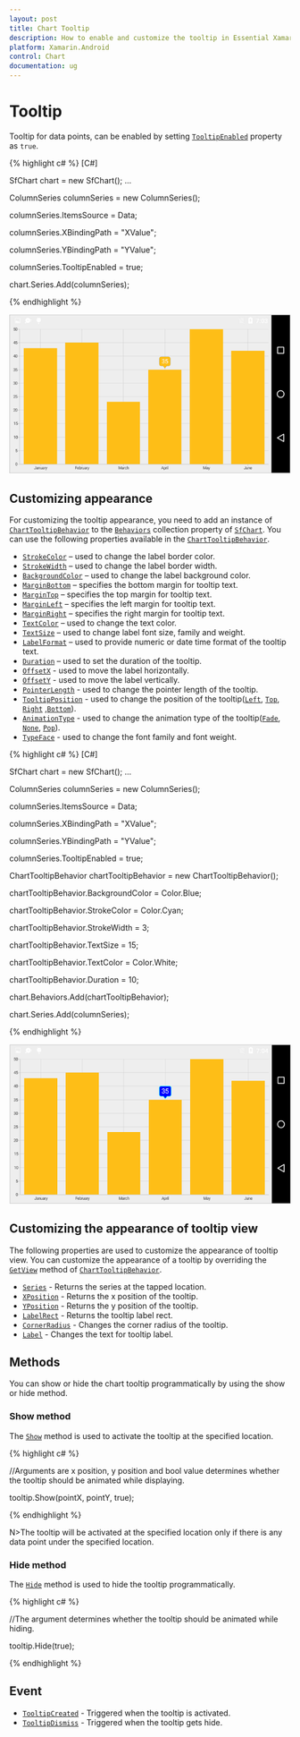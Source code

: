 ```yaml
---
layout: post
title: Chart Tooltip
description: How to enable and customize the tooltip in Essential Xamarin.Android Chart
platform: Xamarin.Android
control: Chart
documentation: ug
---
```


# Tooltip

Tooltip for data points, can be enabled by setting [`TooltipEnabled`](http://help.syncfusion.com/cr/cref_files/xamarin-android/Syncfusion.SfChart.Android~Com.Syncfusion.Charts.ChartSeries~TooltipEnabled.html) property as `true`.

{% highlight c# %} 
[C#]

SfChart chart = new SfChart();
...

ColumnSeries columnSeries = new ColumnSeries();

columnSeries.ItemsSource = Data;

columnSeries.XBindingPath = "XValue";

columnSeries.YBindingPath = "YValue";

columnSeries.TooltipEnabled = true;

chart.Series.Add(columnSeries);

{% endhighlight %}

![Tooltip support in Xamarin.Android Chart](tooltip_images/tooltip_img1.png)

## Customizing appearance

For customizing the tooltip appearance, you need to add an instance of [`ChartTooltipBehavior`](http://help.syncfusion.com/cr/cref_files/xamarin-android/Syncfusion.SfChart.Android~Com.Syncfusion.Charts.ChartTooltipBehavior.html) to the [`Behaviors`](https://help.syncfusion.com/cr/cref_files/xamarin-android/Syncfusion.SfChart.Android~Com.Syncfusion.Charts.ChartBehavior.html) collection property of [`SfChart`](http://help.syncfusion.com/cr/cref_files/xamarin-android/Syncfusion.SfChart.Android~Com.Syncfusion.Charts.SfChart.html). You can use the following properties available in the [`ChartTooltipBehavior`](https://help.syncfusion.com/cr/cref_files/xamarin-android/Syncfusion.SfChart.Android~Com.Syncfusion.Charts.ChartTooltipBehavior.html).

* [`StrokeColor`](http://help.syncfusion.com/cr/cref_files/xamarin-android/Syncfusion.SfChart.Android~Com.Syncfusion.Charts.ChartTooltipBehavior~StrokeColor.html) – used to change the label border color.
* [`StrokeWidth`](http://help.syncfusion.com/cr/cref_files/xamarin-android/Syncfusion.SfChart.Android~Com.Syncfusion.Charts.ChartTooltipBehavior~StrokeWidth.html) – used to change the label border width.
* [`BackgroundColor`](http://help.syncfusion.com/cr/cref_files/xamarin-android/Syncfusion.SfChart.Android~Com.Syncfusion.Charts.ChartTooltipBehavior~BackgroundColor.html) – used to change the label background color.
* [`MarginBottom`](http://help.syncfusion.com/cr/cref_files/xamarin-android/Syncfusion.SfChart.Android~Com.Syncfusion.Charts.ChartTooltipBehavior~MarginBottom.html) – specifies the bottom margin for tooltip text.
* [`MarginTop`](http://help.syncfusion.com/cr/cref_files/xamarin-android/Syncfusion.SfChart.Android~Com.Syncfusion.Charts.ChartTooltipBehavior~MarginTop.html) – specifies the top margin for tooltip text.
* [`MarginLeft`](http://help.syncfusion.com/cr/cref_files/xamarin-android/Syncfusion.SfChart.Android~Com.Syncfusion.Charts.ChartTooltipBehavior~MarginLeft.html) – specifies the left margin for tooltip text.
* [`MarginRight`](http://help.syncfusion.com/cr/cref_files/xamarin-android/Syncfusion.SfChart.Android~Com.Syncfusion.Charts.ChartTooltipBehavior~MarginRight.html) – specifies the right margin for tooltip text.
* [`TextColor`](http://help.syncfusion.com/cr/cref_files/xamarin-android/Syncfusion.SfChart.Android~Com.Syncfusion.Charts.ChartTooltipBehavior~TextColor.html) – used to change the text color.
* [`TextSize`](http://help.syncfusion.com/cr/cref_files/xamarin-android/Syncfusion.SfChart.Android~Com.Syncfusion.Charts.ChartTooltipBehavior~TextSize.html) – used to change label font size, family and weight.
* [`LabelFormat`](http://help.syncfusion.com/cr/cref_files/xamarin-android/Syncfusion.SfChart.Android~Com.Syncfusion.Charts.ChartTooltipBehavior~LabelFormat.html) – used to provide numeric or date time format of the tooltip text.
* [`Duration`](http://help.syncfusion.com/cr/cref_files/xamarin-android/Syncfusion.SfChart.Android~Com.Syncfusion.Charts.ChartTooltipBehavior~Duration.html) – used to set the duration of the tooltip.
* [`OffsetX`](http://help.syncfusion.com/cr/cref_files/xamarin-android/Syncfusion.SfChart.Android~Com.Syncfusion.Charts.ChartTooltipBehavior~OffsetX.html) - used to move the label horizontally.
* [`OffsetY`](http://help.syncfusion.com/cr/cref_files/xamarin-android/Syncfusion.SfChart.Android~Com.Syncfusion.Charts.ChartTooltipBehavior~OffsetY.html) - used to move the label vertically.
* [`PointerLength`](https://help.syncfusion.com/cr/cref_files/xamarin-android/Syncfusion.SfChart.Android~Com.Syncfusion.Charts.ChartTooltipBehavior~PointerLength.html) - used to change the pointer length of the tooltip.
* [`TooltipPosition`](https://help.syncfusion.com/cr/cref_files/xamarin-android/Syncfusion.SfChart.Android~Com.Syncfusion.Charts.ChartTooltipBehavior~TooltipPosition.html) - used to change the position of the tooltip([`Left`](https://help.syncfusion.com/cr/cref_files/xamarin-android/Syncfusion.SfChart.Android~Com.Syncfusion.Charts.ChartElementPosition.html), [`Top`](https://help.syncfusion.com/cr/cref_files/xamarin-android/Syncfusion.SfChart.Android~Com.Syncfusion.Charts.ChartElementPosition.html), [`Right`](https://help.syncfusion.com/cr/cref_files/xamarin-android/Syncfusion.SfChart.Android~Com.Syncfusion.Charts.ChartElementPosition.html) ,[`Bottom`](https://help.syncfusion.com/cr/cref_files/xamarin-android/Syncfusion.SfChart.Android~Com.Syncfusion.Charts.ChartElementPosition.html)). 
* [`AnimationType`](https://help.syncfusion.com/cr/cref_files/xamarin-android/Syncfusion.SfChart.Android~Com.Syncfusion.Charts.ChartTooltipBehavior~AnimationType.html) - used to change the animation type of the tooltip([`Fade`](https://help.syncfusion.com/cr/cref_files/xamarin-android/Syncfusion.SfChart.Android~Com.Syncfusion.Charts.TooltipAnimation.html), [`None`](https://help.syncfusion.com/cr/cref_files/xamarin-android/Syncfusion.SfChart.Android~Com.Syncfusion.Charts.TooltipAnimation.html), [`Pop`](https://help.syncfusion.com/cr/cref_files/xamarin-android/Syncfusion.SfChart.Android~Com.Syncfusion.Charts.TooltipAnimation.html)).
* [`TypeFace`](https://help.syncfusion.com/cr/cref_files/xamarin-android/Syncfusion.SfChart.Android~Com.Syncfusion.Charts.ChartTooltipBehavior~Typeface.html) - used to change the font family and font weight.

{% highlight c# %} 
[C#]

SfChart chart = new SfChart();
...

ColumnSeries columnSeries = new ColumnSeries();

columnSeries.ItemsSource = Data;

columnSeries.XBindingPath = "XValue";

columnSeries.YBindingPath = "YValue";

columnSeries.TooltipEnabled = true;

ChartTooltipBehavior chartTooltipBehavior = new ChartTooltipBehavior();

chartTooltipBehavior.BackgroundColor = Color.Blue;

chartTooltipBehavior.StrokeColor = Color.Cyan;

chartTooltipBehavior.StrokeWidth = 3;

chartTooltipBehavior.TextSize = 15;

chartTooltipBehavior.TextColor = Color.White;

chartTooltipBehavior.Duration = 10;

chart.Behaviors.Add(chartTooltipBehavior);

chart.Series.Add(columnSeries);

{% endhighlight %}

![Customizing the appearance of tooltip in Xamarin.Android Chart](tooltip_images/tooltip_img2.png)

## Customizing the appearance of tooltip view 

The following properties are used to customize the appearance of tooltip view. You can customize the appearance of a tooltip by overriding the [`GetView`](https://help.syncfusion.com/cr/cref_files/xamarin-android/Syncfusion.SfChart.Android~Com.Syncfusion.Charts.ChartTooltipBehavior~GetView.html) method of [`ChartTooltipBehavior`](https://help.syncfusion.com/cr/cref_files/xamarin-android/Syncfusion.SfChart.Android~Com.Syncfusion.Charts.ChartTooltipBehavior.html). 

* [`Series`](https://help.syncfusion.com/cr/cref_files/xamarin-android/Syncfusion.SfChart.Android~Com.Syncfusion.Charts.TooltipView~Series.html) - Returns the series at the tapped location.
* [`XPosition`](https://help.syncfusion.com/cr/cref_files/xamarin-android/Syncfusion.SfChart.Android~Com.Syncfusion.Charts.TooltipView~XPosition.html) - Returns the x position of the tooltip.
* [`YPosition`](https://help.syncfusion.com/cr/cref_files/xamarin-android/Syncfusion.SfChart.Android~Com.Syncfusion.Charts.TooltipView~YPosition.html) - Returns the y position of the tooltip.
* [`LabelRect`](https://help.syncfusion.com/cr/cref_files/xamarin-android/Syncfusion.SfChart.Android~Com.Syncfusion.Charts.TooltipView~LabelRect.html) - Returns the tooltip label rect.
* [`CornerRadius`](https://help.syncfusion.com/cr/cref_files/xamarin-android/Syncfusion.SfChart.Android~Com.Syncfusion.Charts.TooltipView~CornerRadius.html) - Changes the corner radius of the tooltip. 
* [`Label`](https://help.syncfusion.com/cr/cref_files/xamarin-android/Syncfusion.SfChart.Android~Com.Syncfusion.Charts.TooltipView~Label.html) - Changes the text for tooltip label.

## Methods

You can show or hide the chart tooltip programmatically by using the show or hide method. 

### Show method

The  [`Show`](https://help.syncfusion.com/cr/cref_files/xamarin-android/Syncfusion.SfChart.Android~Com.Syncfusion.Charts.ChartTooltipBehavior~Show.html) method is used to activate the tooltip at the specified location.

{% highlight c# %}


//Arguments are x position, y position and bool value determines whether the tooltip should be animated while displaying.
	
tooltip.Show(pointX, pointY, true);

{% endhighlight %}


N>The tooltip will be activated at the specified location only if there is any data point under the specified location.

### Hide method

The  [`Hide`](https://help.syncfusion.com/cr/cref_files/xamarin-android/Syncfusion.SfChart.Android~Com.Syncfusion.Charts.ChartTooltipBehavior~Hide.html)  method is used to hide the tooltip programmatically.

{% highlight c# %}

//The argument determines whether the tooltip should be animated while hiding.

tooltip.Hide(true);

{% endhighlight %}

## Event

* [`TooltipCreated`](https://help.syncfusion.com/cr/cref_files/xamarin-android/Syncfusion.SfChart.Android~Com.Syncfusion.Charts.SfChart~TooltipCreated_EV.html) - Triggered when the tooltip is activated. 
* [`TooltipDismiss`](https://help.syncfusion.com/cr/cref_files/xamarin-android/Syncfusion.SfChart.Android~Com.Syncfusion.Charts.SfChart~TooltipDismiss_EV.html) - Triggered when the tooltip gets hide.  